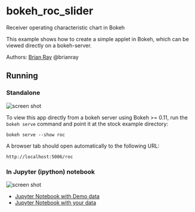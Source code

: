# bokeh_roc_slider
Receiver operating characteristic chart in Bokeh

This example shows how to create a simple applet in Bokeh, which can
be viewed directly on a bokeh-server.

Authors: [Brian Ray](mailto:brianhray@gmail.com?subject=boc_roc_slider) @brianray


## Running

### Standalone

![screen shot](https://github.com/brianray/bokeh_roc_slider/blob/master/screenshot.png "Screenshot")

To view this app directly from a bokeh server using Bokeh >= 0.11,
run the `bokeh serve` command and point it at the stock example directory:

    bokeh serve --show roc

A browser tab should open automatically to the following URL:

    http://localhost:5006/roc

### In Jupyter (ipython) notebook

![screen shot](https://github.com/brianray/bokeh_roc_slider/blob/master/screenshot_notebook.png "Screenshot")

* [Jupyter Notebook with Demo data](bokeh_roc_slider_embed.ipynb)
* [Jupyter Notebook with your data](bokeh_roc_slider_embed_data.ipynb)
